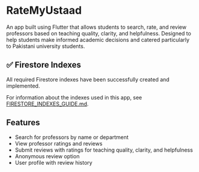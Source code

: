 # RateMyUstaad

An app built using Flutter that allows students to search, rate, and review professors based on teaching quality, clarity, and helpfulness. Designed to help students make informed academic decisions and catered particularly to Pakistani university students.

## ✅ Firestore Indexes

All required Firestore indexes have been successfully created and implemented. 

For information about the indexes used in this app, see [FIRESTORE_INDEXES_GUIDE.md](./FIRESTORE_INDEXES_GUIDE.md).

## Features

- Search for professors by name or department
- View professor ratings and reviews
- Submit reviews with ratings for teaching quality, clarity, and helpfulness
- Anonymous review option
- User profile with review history
